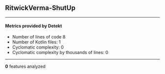 ## RitwickVerma-ShutUp
----
#### Metrics provided by Detekt
* Number of lines of code 8
* Number of Kotlin files: 1
* Cyclomatic complexity: 0
* Cyclomatic complexity by thousands of lines: 0 

----
**0** features analyzed



